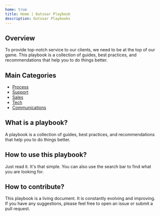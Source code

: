 ```yaml
---
home: true
title: Home | Outsoar Playbook
description: Outsoar Playbooks
---
```


## Overview

To provide top-notch service to our clients, we need to be at the top of our game. This playbook is a collection of guides, best practices, and recommendations that help you to do things better.

## Main Categories

- [Process](process/index.md)
- [Support](support/index.md)
- [Sales](sales/index.md)
- [Tech](tech/index.md)
- [Communications](communications/index.md)

## What is a playbook?

A playbook is a collection of guides, best practices, and recommendations that help you to do things better.

## How to use this playbook?

Just read it. It's that simple. You can also use the search bar to find what you are looking for.

## How to contribute?

This playbook is a living document. It is constantly evolving and improving. If you have any suggestions, please feel free to open an issue or submit a pull request.
